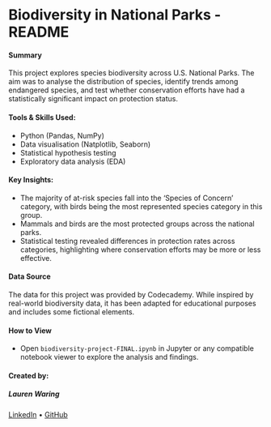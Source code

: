 # Biodiversity in National Parks - README

#### Summary

This project explores species biodiversity across U.S. National Parks. The aim was to analyse the distribution of species, identify trends among endangered species, and test whether conservation efforts have had a statistically significant impact on protection status.

#### Tools & Skills Used:
- Python (Pandas, NumPy)
- Data visualisation (Natplotlib, Seaborn)
- Statistical hypothesis testing
- Exploratory data analysis (EDA)

#### Key Insights:
- The majority of at-risk species fall into the ‘Species of Concern’ category, with birds being the most represented species category in this group.
- Mammals and birds are the most protected groups across the national parks.
- Statistical testing revealed differences in protection rates across categories, highlighting where conservation efforts may be more or less effective.

#### Data Source

The data for this project was provided by Codecademy. While inspired by real-world biodiversity data, it has been adapted for educational purposes and includes some fictional elements.

#### How to View
- Open `biodiversity-project-FINAL.ipynb` in Jupyter or any compatible notebook viewer to explore the analysis and findings.

#### Created by:
##### Lauren Waring
[LinkedIn](https://www.linkedin.com/in/lauren-waring-5472a5148/) • [GitHub](https://github.com/lnwaring)

